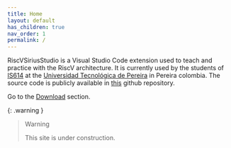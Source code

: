 ```yaml
---
title: Home
layout: default
has_children: true
nav_order: 1
permalink: /
---
```



RiscVSiriusStudio is a Visual Studio Code extension used to teach and practice
with the RiscV architecture. It is currently used by the students of
[IS614](https://media2.utp.edu.co/programas/76/is614-arquitectura-computadoresweb.pdf)
at the [Universidad Tecnológica de Pereira](https://utp.edu.co/) in Pereira
colombia. The source code is publicly available in
[this](https://github.com/LabSirius/RiscVSiriusStudio) github repository.

Go to the [Download](/Download/) section. 


{: .warning }
> Warning
>
> This site is under construction. 